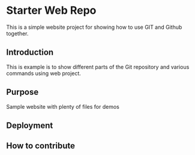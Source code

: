 # Starter Web Repo

This is a simple website project for showing how to use GIT and Github together.

## Introduction

This is example is to show different parts of the Git repository and various commands using web project.

## Purpose

Sample website with plenty of files for demos

## Deployment

## How to contribute